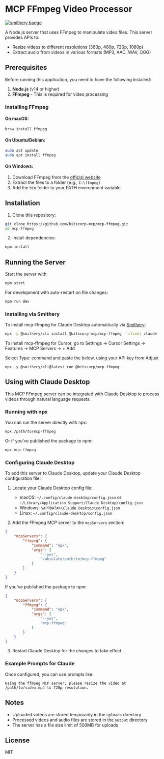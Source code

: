 # MCP FFmpeg Video Processor
[![smithery badge](https://smithery.ai/badge/@bitscorp-mcp/mcp-ffmpeg)](https://smithery.ai/server/@bitscorp-mcp/mcp-ffmpeg)

A Node.js server that uses FFmpeg to manipulate video files. This server provides APIs to:

- Resize videos to different resolutions (360p, 480p, 720p, 1080p)
- Extract audio from videos in various formats (MP3, AAC, WAV, OGG)

## Prerequisites

Before running this application, you need to have the following installed:

1. **Node.js** (v14 or higher)
2. **FFmpeg** - This is required for video processing

### Installing FFmpeg

#### On macOS:
```bash
brew install ffmpeg
```

#### On Ubuntu/Debian:
```bash
sudo apt update
sudo apt install ffmpeg
```

#### On Windows:
1. Download FFmpeg from the [official website](https://ffmpeg.org/download.html)
2. Extract the files to a folder (e.g., `C:\ffmpeg`)
3. Add the `bin` folder to your PATH environment variable

## Installation

1. Clone this repository:
```bash
git clone https://github.com/bitscorp-mcp/mcp-ffmpeg.git
cd mcp-ffmpeg
```

2. Install dependencies:
```bash
npm install
```

## Running the Server

Start the server with:

```bash
npm start
```

For development with auto-restart on file changes:

```bash
npm run dev
```

### Installing via Smithery

To install mcp-ffmpeg for Claude Desktop automatically via [Smithery](https://smithery.ai/server/bitscorp-mcp/mcp-ffmpeg):

```bash
npx -y @smithery/cli install @bitscorp-mcp/mcp-ffmpeg --client claude
```

To install mcp-ffmpeg for Cursor, go to Settings -> Cursor Settings -> Features -> MCP Servers -> + Add

Select Type: command and paste the below, using your API key from Adjust
```
npx -y @smithery/cli@latest run @bitscorp/mcp-ffmpeg
```

## Using with Claude Desktop

This MCP FFmpeg server can be integrated with Claude Desktop to process videos through natural language requests.

### Running with npx

You can run the server directly with npx:

```bash
npx /path/to/mcp-ffmpeg
```

Or if you've published the package to npm:

```bash
npx mcp-ffmpeg
```

### Configuring Claude Desktop

To add this server to Claude Desktop, update your Claude Desktop configuration file:

1. Locate your Claude Desktop config file:
   - macOS: `~/.config/claude-desktop/config.json` or `~/Library/Application Support/Claude Desktop/config.json`
   - Windows: `%APPDATA%\Claude Desktop\config.json`
   - Linux: `~/.config/claude-desktop/config.json`

2. Add the FFmpeg MCP server to the `mcpServers` section:

```json
{
    "mcpServers": {
        "ffmpeg": {
            "command": "npx",
            "args": [
                "--yes",
                "/absolute/path/to/mcp-ffmpeg"
            ]
        }
    }
}
```

If you've published the package to npm:

```json
{
    "mcpServers": {
        "ffmpeg": {
            "command": "npx",
            "args": [
                "--yes",
                "mcp-ffmpeg"
            ]
        }
    }
}
```

3. Restart Claude Desktop for the changes to take effect.

### Example Prompts for Claude

Once configured, you can use prompts like:

```
Using the ffmpeg MCP server, please resize the video at /path/to/video.mp4 to 720p resolution.
```

## Notes

- Uploaded videos are stored temporarily in the `uploads` directory
- Processed videos and audio files are stored in the `output` directory
- The server has a file size limit of 500MB for uploads

## License

MIT
